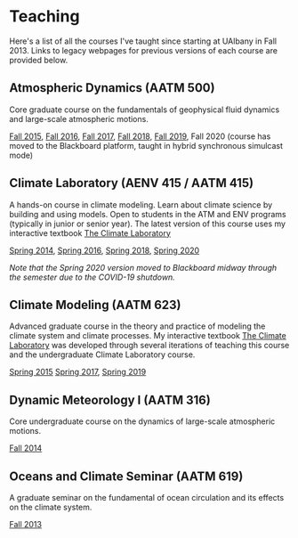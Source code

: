 # Teaching

Here's a list of all the courses I've taught since starting at UAlbany in Fall 2013.
Links to legacy webpages for previous versions of each course are provided below.

## Atmospheric Dynamics (AATM 500)

Core graduate course on the fundamentals of geophysical fluid dynamics and large-scale atmospheric motions.

[Fall 2015](http://www.atmos.albany.edu/facstaff/brose/classes/ATM500_Fall2015),
[Fall 2016](http://www.atmos.albany.edu/facstaff/brose/classes/ATM500_Fall2016),
[Fall 2017](http://www.atmos.albany.edu/facstaff/brose/classes/ATM500_Fall2017),
[Fall 2018](http://www.atmos.albany.edu/facstaff/brose/classes/ATM500_Fall2018),
[Fall 2019](http://www.atmos.albany.edu/facstaff/brose/classes/ATM500_Fall2019),
Fall 2020 (course has moved to the Blackboard platform, taught in hybrid synchronous simulcast mode)

## Climate Laboratory (AENV 415 / AATM 415)

A hands-on course in climate modeling. Learn about climate science by building and using models.
Open to students in the ATM and ENV programs (typically in junior or senior year).
The latest version of this course uses my interactive textbook
[The Climate Laboratory](https://brian-rose.github.io/ClimateLaboratoryBook/)

[Spring 2014](http://www.atmos.albany.edu/facstaff/brose/classes/ENV480_Spring2014/),
[Spring 2016](http://www.atmos.albany.edu/facstaff/brose/classes/ENV415_Spring2016/),
[Spring 2018](http://www.atmos.albany.edu/facstaff/brose/classes/ENV415_Spring2018/),
[Spring 2020](http://www.atmos.albany.edu/facstaff/brose/classes/ENV415_Spring2020/)

*Note that the Spring 2020 version moved to Blackboard midway through the semester
due to the COVID-19 shutdown.*

## Climate Modeling (AATM 623)

Advanced graduate course in the theory and practice of modeling the climate system and climate processes.
My interactive textbook [The Climate Laboratory](https://brian-rose.github.io/ClimateLaboratoryBook/)
was developed through several iterations of teaching this course
and the undergraduate Climate Laboratory course.

[Spring 2015](http://www.atmos.albany.edu/facstaff/brose/classes/ATM623_Spring2015)
[Spring 2017](http://www.atmos.albany.edu/facstaff/brose/classes/ATM623_Spring2017),
[Spring 2019](http://www.atmos.albany.edu/facstaff/brose/classes/ATM623_Spring2019)

## Dynamic Meteorology I (AATM 316)

Core undergraduate course on the dynamics of large-scale atmospheric motions.

[Fall 2014](http://www.atmos.albany.edu/facstaff/brose/classes/ATM316_Fall2014/)

## Oceans and Climate Seminar (AATM 619)

A graduate seminar on the fundamental of ocean circulation and its effects on the climate system.

[Fall 2013](http://www.atmos.albany.edu/facstaff/brose/classes/ATM619_Fall2013/)
